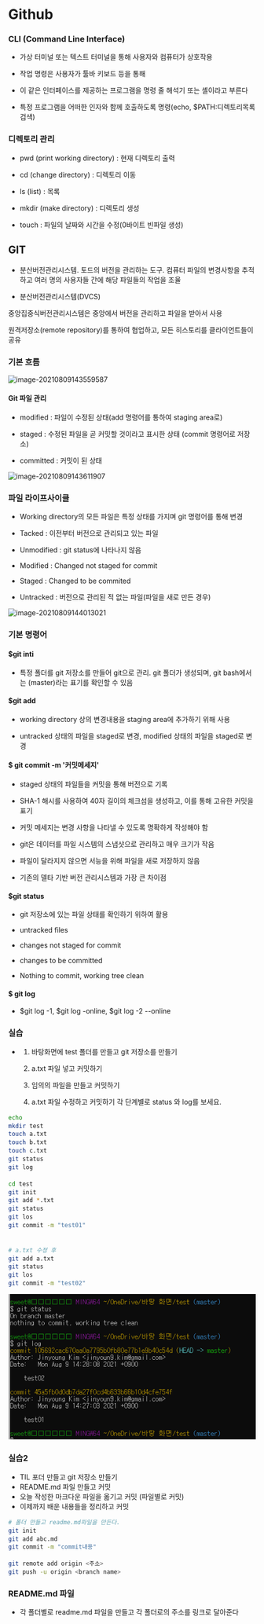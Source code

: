 

# Github



### CLI (Command Line Interface)

* 가상 터미널 또는 텍스트 터미널을 통해 사용자와 컴퓨터가 상호작용

* 작업 명령은 사용자가 툴바 키보드 등을 통해
* 이 같은 인터페이스를 제공하는 프로그램을 명령 줄 해석기 또는 셸이라고 부른다
* 특정 프로그램을 어떠한 인자와 함께 호출하도록 명령(echo, $PATH:디렉토리목록검색)

### 디렉토리 관리

* pwd (print working directory) : 현재 디렉토리 출력

* cd (change directory) : 디렉토리 이동

* ls (list) : 목록

* mkdir (make directory) : 디렉토리 생성

* touch : 파일의 날짜와 시간을 수정(0바이트 빈파일 생성)



## GIT

* 분산버전관리시스템. 토드의 버전을 관리하는 도구. 컴퓨터 파일의 변경사항을 추적하고 여러 명의 사용자들 간에 해당 파일들의 작업을 조율



* 분산버전관리시스템(DVCS)

중앙집중식버전관리시스템은 중앙에서 버전을 관리하고 파일을 받아서 사용

원격저장소(remote repository)를 통하여 협업하고, 모든 히스토리를 클라이언트들이 공유





### 기본 흐름



![image-20210809143559587](C:\Users\sweet\AppData\Roaming\Typora\typora-user-images\image-20210809143559587.png)





#### Git 파일 관리

* modified : 파일이 수정된 상태(add 명령어를 통하여 staging area로)

* staged : 수정된 파일을 곧 커밋할 것이라고 표시한 상태 (commit 명령어로 저장소)

* committed : 커밋이 된 상태



![image-20210809143611907](C:\Users\sweet\AppData\Roaming\Typora\typora-user-images\image-20210809143611907.png)





### 파일 라이프사이클

* Working directory의 모든 파일은 특정 상태를 가지며 git 명령어를 통해 변경

* Tacked : 이전부터 버전으로 관리되고 있는 파일

* Unmodified : git status에 나타나지 않음

* Modified : Changed not staged for commit

* Staged : Changed to be commited

* Untracked : 버전으로 관리된 적 없는 파일(파일을 새로 만든 경우)





![image-20210809144013021](C:\Users\sweet\AppData\Roaming\Typora\typora-user-images\image-20210809144013021.png)





### 기본 명령어



#### $git inti

* 특정 폴더를 git 저장소를 만들어 git으로 관리. git 폴더가 생성되며, git bash에서는 (master)라는 표기를 확인할 수 있음



#### $git add <file>

* working directory 상의 변경내용을 staging area에 추가하기 위해 사용

* untracked 상태의 파일을 staged로 변경, modified 상태의 파일을 staged로 변경



#### $ git commit -m '커밋메세지'

* staged 상태의 파일들을 커밋을 통해 버전으로 기록

* SHA-1 해시를 사용하여 40자 길이의 체크섬을 생성하고, 이를 통해 고유한 커밋을 표기

* 커밋 메세지는 변경 사항을 나타낼 수 있도록 명확하게 작성해야 함

* git은 데이터를 파일 시스템의 스냅샷으로 관리하고 매우 크기가 작음

* 파일이 달라지지 않으면 서능을 위해 파일을 새로 저장하지 않음

* 기존의 델타 기반 버전 관리시스템과 가장 큰 차이점



#### $git status

* git 저장소에 있는 파일 상태를 확인하기 위하여 활용

* untracked files

* changes not staged for commit

* changes to be committed

* Nothing to commit, working tree clean



#### $ git log

* $git log -1, $git log -online, $git log -2 --online

  

### 실습

* 1. 바탕화면에 test 폴더를 만들고 git 저장소를 만들기

  2. a.txt 파일 넣고 커밋하기

  3.  임의의 파일을 만들고 커밋하기
  4. a.txt 파일 수정하고 커밋하기
     각 단계별로 status 와 log를 보세요.



```bash
echo
mkdir test
touch a.txt
touch b.txt
touch c.txt
git status
git log

cd test
git init
git add *.txt
git status
git los
git commit -m "test01"


# a.txt 수정 후
git add a.txt
git status
git los
git commit -m "test02" 
```



![image-20210809150425695](md-images/image-20210809150425695-16284890707451-16284934925341.png)



### 실습2

* TIL 포더 만들고 git 저장소 만들기
* README.md 파일 만들고 커밋
* 오늘 작성한 마크다운 파일을 옮기고 커밋 (파일별로 커밋)
* 이제까지 배운 내용들을 정리하고 커밋



```bash
# 폴더 만들고 readme.md파일을 만든다.
git init
git add abc.md
git commit -m "commit내용"

git remote add origin <주소>
git push -u origin <branch name>
```



### README.md 파일

* 각 폴더별로 readme.md 파일을 만들고 각 폴더로의 주소를 링크로 달아준다

